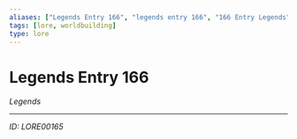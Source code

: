```yaml
---
aliases: ["Legends Entry 166", "legends entry 166", "166 Entry Legends"]
tags: [lore, worldbuilding]
type: lore
---
```


# Legends Entry 166

*Legends*

---
*ID: LORE00165*